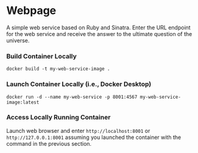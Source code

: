 # Webpage
A simple web service based on Ruby and Sinatra.  Enter the URL endpoint for the web service and receive the answer to the ultimate question of the universe.

### Build Container Locally
`docker build -t my-web-service-image .`

### Launch Container Locally (i.e., Docker Desktop)
`docker run -d --name my-web-service -p 8001:4567 my-web-service-image:latest`

### Access Locally Running Container
Launch web browser and enter `http://localhost:8001` or `http://127.0.0.1:8001` assuming you launched the container with the command in the previous section.